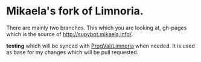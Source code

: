 # Mikaela's fork of Limnoria.

There are mainly two branches. This which you are looking at, gh-pages
which is the source of <http://supybot.mikaela.info/>.

**testing** which will be synced with [ProgVal/Limnoria] when needed. It
is used as base for my changes which will be pull requested.

[ProgVal/Limnoria]:https://github.com/ProgVal/Limnoria.git

